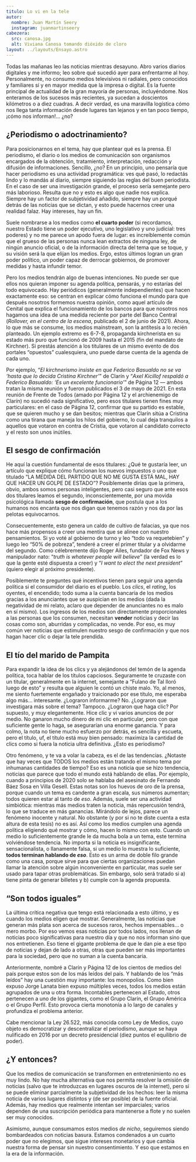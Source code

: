 ```yaml
---
titulo: Lo vi en la tele
autor:
  nombre: Juan Martín Seery
  instagram: juanmartinseery
cabezera:
  src: canosa.jpg
  alt: Viviana Canosa tomando dióxido de cloro
layout: ../layouts/Ensayo.astro
---
```


Todas las mañanas leo las noticias mientras desayuno. Abro varios diarios digitales y me informo; leo sobre qué sucedió ayer para enfrentarme al hoy. Personalmente, no consumo medios televisivos ni radiales, pero conocidos y familiares sí y en mayor medida que la impresa o digital. Es la fuente principal de actualidad de la gran mayoría de personas, incluyéndome. Nos enteramos de los sucesos más recientes, ya sucedan a doscientos kilómetros o a diez cuadras. A decir verdad, es una maravilla logística cómo nos llega tanta información desde lugares tan lejanos y en tan poco tiempo, ¡cómo nos informan!… ¿no?

## ¿Periodismo o adoctrinamiento?

Para posicionarnos en el tema, hay que plantear qué es la prensa. El periodismo, el diario o los medios de comunicación son organismos encargados de la obtención, tratamiento, interpretación, redacción y difusión de informaciones. Sencillo, ¿no? En un principio, uno pensaría que hacer periodismo es una actividad programática: ves qué pasó, lo redactás lindo y lo mandás al diario, siempre siguiendo las reglas del buen periodista. En el caso de ser una investigación grande, el proceso sería semejante pero más laborioso. Resulta que no y esto es algo que nadie nos explica. Siempre hay un factor de subjetividad añadido, siempre hay un porqué detrás de las noticias que se dictan, y esto puede hacernos creer una realidad falaz. Hay intereses, hay un fin.

Suele nombrarse a los medios como **el cuarto poder** (si recordamos, nuestro Estado tiene un poder ejecutivo, uno legislativo y uno judicial: tres poderes) y no me parece un apodo fuera de lugar: es increíblemente común que el grueso de las personas nunca lean extractos de ninguna ley, de ningún anuncio oficial, o de la información directa del tema que se toque, y su visión será la que elijan los medios. Ergo, estos últimos logran un gran poder político, un poder capaz de derrocar gobiernos, de promover medidas y hasta infundir temor.

Pero los medios tendrán algo de buenas intenciones. No puede ser que ellos nos quieran imponer su agenda política, pensarás, y no estarías del todo equivocado. Hay periódicos (generalmente independientes) que hacen exactamente eso: se centran en explicar cómo funciona el mundo para que después nosotros formemos nuestra opinión, como aquel artículo de Cenital que explica el funcionamiento de los bancos para que nosotros nos hagamos una idea de una medida reciente por parte del Banco Central (_Rollover, en el centro de la escena_, publicado el 2 de junio de 2021). Ahora, lo que más se consume, los medios mainstream, son la antítesis a lo recién planteado. Un ejemplo extremo es 6-7-8, propaganda kirchnerista en su estado más puro que funcionó de 2009 hasta el 2015 (fin del mandato de Kirchner). Si prestás atención a los titulares de un mismo evento de dos portales “opuestos” cualesquiera, uno puede darse cuenta de la agenda de cada uno.

Por ejemplo, “_El kirchnerismo insiste en que Federico Basualdo no se va ‘hasta que lo decida Cristina Kirchner’_” de Clarín y “_Axel Kicillof respaldó a Federico Basualdo: ‘Es un excelente funcionario’_” de Página 12 — ambos tratan la misma reunión y fueron publicados el 3 de mayo de 2021. En esta reunión de Frente de Todos (amado por Página 12 y el archienemigo de Clarín) no sucedió nada significativo, pero esos titulares tienen fines muy particulares: en el caso de Página 12, confirmar que su partido es estable, que se quieren mucho y se dan besitos; mientras que Clarín sitúa a Cristina como una tirana que maneja los hilos del gobierno, lo cual deja tranquilos a aquellos que votaron en contra de Cristia, que votaron al candidato correcto y el resto son unos inútiles.

## El sesgo de confirmación

He aquí la cuestión fundamental de esos titulares: ¿Qué te gustaría leer, un artículo que explique cómo funcionan los nuevos impuestos o uno que titulado “LA MEDIDA DEL PARTIDO QUE NO ME GUSTA ESTÁ MAL, HAY QUE HACER UN GOLPE DE ESTADO”? Posiblemente dirías que la primera, obvio, ambos somos personas inteligentes, pero casi seguro que ante esos dos titulares leamos el segundo, inconscientemente, por una movida psicológica llamada **sesgo de confirmación**, que postula que a los humanos nos encanta que nos digan que tenemos razón y nos da por las pelotas equivocarnos.

Consecuentemente, esto genera un caldo de cultivo de falacias, ya que nos hace más propensos a creer una mentira que se alinee con nuestro pensamientos. Si yo voté al gobierno de turno y leo “todo va requetebien” y luego leo “50% de pobreza”, tenderé a creer el primer titular y a olvidarme del segundo. Como célebremente dijo Roger Ailes, fundador de Fox News y manipulador nato: “_truth is whatever people will believe_” (la verdad es lo que la gente esté dispuesta a creer) y “_I want to elect the next president_” (quiero elegir al próximo presidente).

Posiblemente te preguntes qué incentivos tienen para seguir una agenda política si el consumidor del diario es el pueblo. Los _clics_, el _rating_, los oyentes, el encendido; todo suma a la cuenta bancaria de los medios gracias a los anunciantes que se auspician en los medios (dada la negatividad de mi relato, aclaro que depender de anunciantes no es malo en sí mismo). Los ingresos de los medios son directamente proporcionales a las personas que los consumen, necesitan **vender** noticias y decir las cosas como son, aburridas y complicadas, no vende. Por eso, es muy común ver noticias que estimulen nuestro sesgo de confirmación y que nos hagan hacer clic o dejar la tele prendida.

## El tío del marido de Pampita

Para expandir la idea de los clics y ya alejándonos del temón de la agenda política, toca hablar de los títulos capciosos. Seguramente te cruzaste con un titular, generalmente en la internet, semejante a “Fulano de Tal lloró luego de esto” y resulta que alguien le contó un chiste malo. Yo, al menos, me siento fuertemente engañado y traicionado por ese título, me esperaba algo más… interesante. ¿Lograron informarme? No. ¿Lograron que investigara más sobre el tema? Tampoco. ¿Lograron que haga clic? Por supuesto, y muy elegantemente. Hice clic y vi varios anuncios de por medio. No ganaron mucho dinero de mi clic en particular, pero con que suficiente gente lo haga, se asegurarían una enorme ganancia. Y para colmo, la nota no tiene mucho esfuerzo por detrás, es sencilla y escueta, pero el título, uf, el título está muy bien pensado: maximiza la cantidad de clics como si fuera la noticia ultra definitiva. ¿Esto es periodismo?

Otro fenómeno, y te va a volar la cabeza, es el de las tendencias. ¿Notaste que hay veces que TODOS los medios están tratando el mismo tema por inhumanas cantidades de tiempo? Eso es una noticia que se hizo tendencia, noticias que parece que todo el mundo está hablando de ellas. Por ejemplo, cuando a principios de 2020 solo se hablaba del asesinato de Fernando Báez Sosa en Villa Gesell. Estas notas son los huevos de oro de la prensa, porque cuando un tema es candente a gran escala, sus números aumentan; todos quieren estar al tanto de _eso_. Además, suele ser una actividad simbiótica: mientras más medios traten la noticia, más repercusión tendrá, lo que se traduce en más ganancias. Mirándolo de lejos, parece un fenómeno inocente y natural. No obstante (y por si no te diste cuenta a esta altura de esta tesis) no es así. Así como los medios cumplen una agenda política eligiendo qué mostrar y cómo, hacen lo mismo con esto. Cuando un medio lo suficientemente grande le da mucha bola a un tema, este termina volviéndose tendencia. No importa si la noticia es insignificante, sensacionalista, o llanamente falsa, si un medio lo muestra lo suficiente, **todos terminan hablando de _eso_**. Esto es un arma de doble filo grande como una casa, porque sirve para que ciertas organizaciones puedan llamar la atención sobre algún inconveniente en particular, mas suele ser usado para tapar otras problemáticas. Sin embargo, solo será tratado si a) tiene pinta de generar billetes y b) cumple con la agenda propuesta.

## “Son todos iguales”

La última crítica negativa que tengo está relacionada a esto último, y es cuando los medios eligen qué mostrar. Generalmente, las noticias que generan más plata son acerca de sucesos raros, hechos impensables… o mero morbo. Por eso vemos esas noticias por todos lados, nos llenan de noticias poco significativas para nuestro día y que no nos informan sino que nos entretienen. Eso tiene el gigante problema de que le dan pie a ese tipo de noticias y dejan de lado a otras, otras que pueden ser más importantes para la sociedad, pero que no suman a la cuenta bancaria.

Anteriormente, nombré a Clarín y Página 12 de los cientos de medios del país porque estos son de los más leídos del país. Y hablando de los “más leídos” hay una cuestión muy importante: los monopolios. Como bien expuso Jorge Lanata bien expuso múltiples veces, todos los medios están agrupados de una u otra forma. Incontables pertenecen al Estado, otros pertenecen a uno de los gigantes, como el Grupo Clarín, el Grupo América o el Grupo Perfil. Esto provoca cierta monotonía a lo largo de canales y profundiza el problema anterior.

Cabe mencionar la Ley 26.522, más conocida como Ley de Medios, cuyo objeto es democratizar y descentralizar el periodismo, aunque se haya nulificado en 2016 por un decreto presidencial (diez puntos el equilibrio de poder).

## ¿Y entonces?

Que los medios de comunicación se transformen en entretenimiento no es muy lindo. No hay mucha alternativa que nos permita resolver la omisión de noticias (salvo que te introduzcas en lugares oscuros de la internet), pero sí se puede eliminar parcialmente la subjetividad de los hechos: leer la misma noticia de varios lugares distintos y (de ser posible) de la fuente oficial. Además, hay medios que realmente intentan ser imparciales; varios dependen de una suscripción periódica para mantenerse a flote y no suelen ser muy conocidos.

Asimismo, aunque consumamos estos medios _de nicho_, seguiremos siendo bombardeados con noticias basura. Estamos condenados a un cuarto poder que no elegimos, que sigue intereses monetarios y que cambia nuestra forma de pensar sin nuestro consentimiento. Y eso que estamos en la era de la información.
